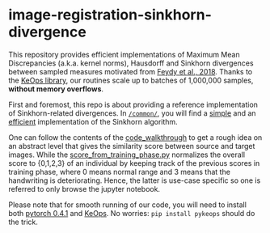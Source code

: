 # image-registration-sinkhorn-divergence

This repository provides efficient implementations of
Maximum Mean Discrepancies (a.k.a. kernel norms),
Hausdorff and Sinkhorn divergences between sampled measures motivated from [Feydy et al., 2018](https://arxiv.org/abs/1810.08278).
Thanks to the [KeOps library](https://www.kernel-operations.io),
our routines scale up to batches of 1,000,000 samples, **without memory overflows**.


First and foremost, this repo is about providing a reference implementation of Sinkhorn-related divergences. In [`/common/`](./common), you will find
a [simple](./common/sinkhorn_balanced_simple.py) and
an [efficient](./common/sinkhorn_balanced.py) implementation of
the Sinkhorn algorithm.


One can follow the contents of the [code_walkthrough](./code_walkthrough.ipynb) to get a rough idea on an abstract level that gives the similarity score between source and target images. While the [score_from_training_phase.py](./score_from_training_phase.py) normalizes the overall score to {0,1,2,3} of an individual by keeping track of the previous scores in training phase, where 0 means normal range and 3 means that the handwriting is deteriorating. Hence, the latter is use-case specific so one is referred to only browse the jupyter notebook.

Please note that for smooth running of our code, you will need to install
both [pytorch 0.4.1](https://pytorch.org/) and [KeOps](https://www.kernel-operations.io). No worries: `pip install pykeops` should do the trick.

